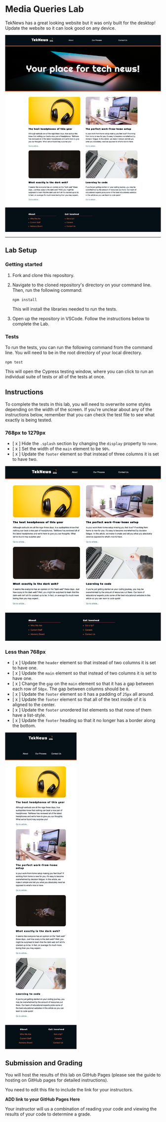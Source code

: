# Media Queries Lab

TekNews has a great looking website but it was only built for the desktop! Update the website so it can look good on any device.

![Wide default view](./assets/wide-view.png)

---

## Lab Setup

### Getting started

1. Fork and clone this repository.

1. Navigate to the cloned repository's directory on your command line. Then, run the following command:

   ```
   npm install
   ```

   This will install the libraries needed to run the tests.

1. Open up the repository in VSCode. Follow the instructions below to complete the Lab.

### Tests

To run the tests, you can run the following command from the command line. You will need to be in the root directory of your local directory.

```
npm test
```

This will open the Cypress testing window, where you can click to run an individual suite of tests or all of the tests at once.

## Instructions

To complete the tests in this lab, you will need to overwrite some styles depending on the width of the screen. If you're unclear about any of the instructions below, remember that you can check the test file to see what exactly is being tested.

### 768px to 1279px

- [ x ] Hide the `.splash` section by changing the `display` property to `none`.
- [ x ] Set the width of the `main` element to be `90%`.
- [ x ] Update the `footer` element so that instead of three columns it is set to have two.

![Medium view](./assets/medium-view.png)

### Less than 768px

- [ x ] Update the `header` element so that instead of two columns it is set to have one.
- [ x ] Update the `main` element so that instead of two columns it is set to have one.
- [ x ] Change the `gap` on the `main` element so that it has a gap between each row of `50px`. The gap between columns should be `0`.
- [ x ] Update the `footer` element so it has a padding of `25px` all around.
- [ x ] Update the `footer` element so that all of the text inside of it is aligned to the center.
- [ x ] Update the `footer` unordered list elements so that none of them have a list-style.
- [ x ] Update the `footer` heading so that it no longer has a border along the bottom.

![Narrow view](./assets/narrow-view.png)

## Submission and Grading

You will host the results of this lab on GitHub Pages (please see the guide to hosting on GitHub pages for detailed instructions).

You need to edit this file to include the link for your instructors.

**ADD link to your GitHub Pages Here**

Your instructor will us a combination of reading your code and viewing the results of your code to determine a grade.

